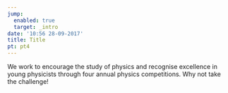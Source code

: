 ```yaml
---
jump:
  enabled: true
  target: _intro
date: '10:56 28-09-2017'
title: Title
pt: pt4
---
```


We work to encourage the study of physics and recognise excellence in young physicists through four annual physics competitions. Why not take the challenge!
